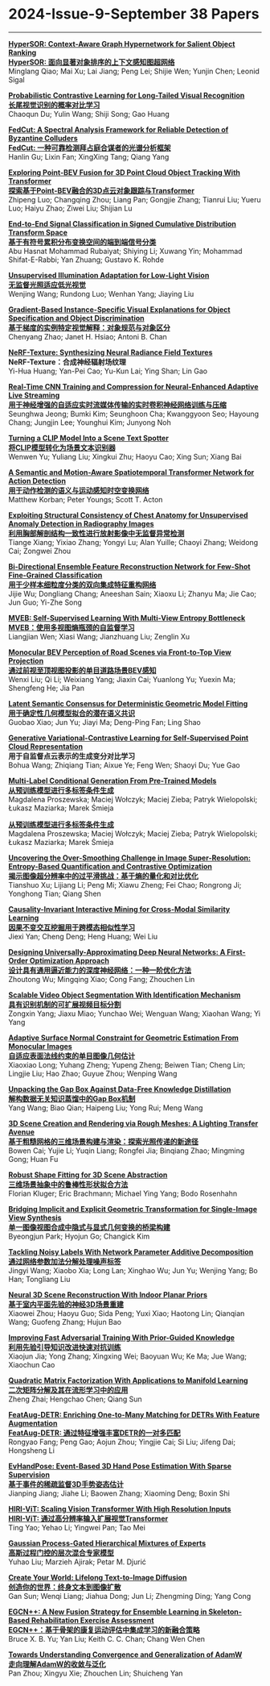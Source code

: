 # 2024-Issue-9-September 38 Papers

****

**[HyperSOR: Context-Aware Graph Hypernetwork for Salient Object Ranking](https://ieeexplore.ieee.org/document/10443257/)**  
**[HyperSOR: 面向显著对象排序的上下文感知图超网络](https://mp.weixin.qq.com/s/TV5f6XhJz7lds4ilW9vehA)**  
Minglang Qiao; Mai Xu; Lai Jiang; Peng Lei; Shijie Wen; Yunjin Chen; Leonid Sigal  

**[Probabilistic Contrastive Learning for Long-Tailed Visual Recognition](https://ieeexplore.ieee.org/document/10444057/)**  
**[长尾视觉识别的概率对比学习](https://mp.weixin.qq.com/s/RiewTP28cFbyllssBlEPbw)**  
Chaoqun Du; Yulin Wang; Shiji Song; Gao Huang  

**[FedCut: A Spectral Analysis Framework for Reliable Detection of Byzantine Colluders](https://ieeexplore.ieee.org/document/10465649/)**  
**[FedCut: 一种可靠检测拜占庭合谋者的光谱分析框架](https://mp.weixin.qq.com/s/dRM_aThNQkJKJBq-fiCVNg)**  
Hanlin Gu; Lixin Fan; XingXing Tang; Qiang Yang  

**[Exploring Point-BEV Fusion for 3D Point Cloud Object Tracking With Transformer](https://ieeexplore.ieee.org/document/10460168/)**  
**[探索基于Point-BEV融合的3D点云对象跟踪与Transformer](https://mp.weixin.qq.com/s/HCl-eZw2kr0FIB8SeehsoA)**   
Zhipeng Luo; Changqing Zhou; Liang Pan; Gongjie Zhang; Tianrui Liu; Yueru Luo; Haiyu Zhao; Ziwei Liu; Shijian Lu  

**[End-to-End Signal Classification in Signed Cumulative Distribution Transform Space](https://ieeexplore.ieee.org/document/10457552/)**  
**[基于有符号累积分布变换空间的端到端信号分类](https://mp.weixin.qq.com/s/-7M3WH5msLFVt2TIjKOyjw)**   
Abu Hasnat Mohammad Rubaiyat; Shiying Li; Xuwang Yin; Mohammad Shifat-E-Rabbi; Yan Zhuang; Gustavo K. Rohde  

**[Unsupervised Illumination Adaptation for Low-Light Vision](https://ieeexplore.ieee.org/document/10480646/)**  
**[无监督光照适应低光视觉](https://mp.weixin.qq.com/s/xS0-fvLMYRXUXueuteuZpw)**   
Wenjing Wang; Rundong Luo; Wenhan Yang; Jiaying Liu  

**[Gradient-Based Instance-Specific Visual Explanations for Object Specification and Object Discrimination](https://ieeexplore.ieee.org/document/10478163/)**  
**[基于梯度的实例特定视觉解释：对象规范与对象区分](https://mp.weixin.qq.com/s/k7g-s9GEyhNn7KKeeMnWng)**   
Chenyang Zhao; Janet H. Hsiao; Antoni B. Chan  

**[NeRF-Texture: Synthesizing Neural Radiance Field Textures](https://ieeexplore.ieee.org/document/10489854/)**  
**NeRF-Texture：合成神经辐射场纹理**  
Yi-Hua Huang; Yan-Pei Cao; Yu-Kun Lai; Ying Shan; Lin Gao  

**[Real-Time CNN Training and Compression for Neural-Enhanced Adaptive Live Streaming](https://ieeexplore.ieee.org/document/10472651/)**  
**[用于神经增强的自适应实时流媒体传输的实时卷积神经网络训练与压缩](https://mp.weixin.qq.com/s/y4KtYRzUXT-lPNup5D5WQw)**  
Seunghwa Jeong; Bumki Kim; Seunghoon Cha; Kwanggyoon Seo; Hayoung Chang; Jungjin Lee; Younghui Kim; Junyong Noh  

**[Turning a CLIP Model Into a Scene Text Spotter](https://ieeexplore.ieee.org/document/10476714/)**  
**[将CLIP模型转化为场景文本识别器](https://mp.weixin.qq.com/s/q7Vb8YRZPDhR3KR5ijQmNw)**  
Wenwen Yu; Yuliang Liu; Xingkui Zhu; Haoyu Cao; Xing Sun; Xiang Bai  

**[A Semantic and Motion-Aware Spatiotemporal Transformer Network for Action Detection](https://ieeexplore.ieee.org/document/10472872/)**  
**[用于动作检测的语义与运动感知时空变换网络](https://mp.weixin.qq.com/s/jIPaUFDMzQn68N7LSK4ITw)**  
Matthew Korban; Peter Youngs; Scott T. Acton  

**[Exploiting Structural Consistency of Chest Anatomy for Unsupervised Anomaly Detection in Radiography Images](https://ieeexplore.ieee.org/document/10480307/)**  
**[利用胸部解剖结构一致性进行放射影像中无监督异常检测](https://mp.weixin.qq.com/s/iliF0xHLAzt7LKMsiWXyiw)**  
Tiange Xiang; Yixiao Zhang; Yongyi Lu; Alan Yuille; Chaoyi Zhang; Weidong Cai; Zongwei Zhou  

**[Bi-Directional Ensemble Feature Reconstruction Network for Few-Shot Fine-Grained Classification](https://ieeexplore.ieee.org/document/10472065/)**  
**[用于少样本细粒度分类的双向集成特征重构网络](https://mp.weixin.qq.com/s/bTlkxr9cL_RnCchVncqPOQ)**  
Jijie Wu; Dongliang Chang; Aneeshan Sain; Xiaoxu Li; Zhanyu Ma; Jie Cao; Jun Guo; Yi-Zhe Song  

**[MVEB: Self-Supervised Learning With Multi-View Entropy Bottleneck](https://ieeexplore.ieee.org/document/10477543/)**  
**[MVEB：使用多视图熵瓶颈的自监督学习](https://mp.weixin.qq.com/s/Ta3msQkFe9oCkldwBZ5OxQ)**  
Liangjian Wen; Xiasi Wang; Jianzhuang Liu; Zenglin Xu  

**[Monocular BEV Perception of Road Scenes via Front-to-Top View Projection](https://ieeexplore.ieee.org/document/10473113/)**  
**[通过前视至顶视图投影的单目道路场景BEV感知](https://mp.weixin.qq.com/s/lMqMyScP49u2goNbUyFoLQ)**  
Wenxi Liu; Qi Li; Weixiang Yang; Jiaxin Cai; Yuanlong Yu; Yuexin Ma; Shengfeng He; Jia Pan  

**[Latent Semantic Consensus for Deterministic Geometric Model Fitting](https://ieeexplore.ieee.org/document/10472101/)**  
**[用于确定性几何模型拟合的潜在语义共识](https://mp.weixin.qq.com/s/_lmqLiTODDgzBvF4T3GKWA)**  
Guobao Xiao; Jun Yu; Jiayi Ma; Deng-Ping Fan; Ling Shao  

**[Generative Variational-Contrastive Learning for Self-Supervised Point Cloud Representation](https://ieeexplore.ieee.org/document/10475594/)**  
**用于自监督点云表示的生成变分对比学习**  
Bohua Wang; Zhiqiang Tian; Aixue Ye; Feng Wen; Shaoyi Du; Yue Gao  

**[Multi-Label Conditional Generation From Pre-Trained Models](https://ieeexplore.ieee.org/document/10480286/)**  
**[从预训练模型进行多标签条件生成](https://mp.weixin.qq.com/s/ezj4yU9IkRz7MlOQGp7mlQ)**  
Magdalena Proszewska; Maciej Wołczyk; Maciej Zieba; Patryk Wielopolski; Łukasz Maziarka; Marek Śmieja


**[从预训练模型进行多标签条件生成](https://mp.weixin.qq.com/s/ezj4yU9IkRz7MlOQGp7mlQ)**  
Magdalena Proszewska; Maciej Wołczyk; Maciej Zieba; Patryk Wielopolski; Łukasz Maziarka; Marek Śmieja  

**[Uncovering the Over-Smoothing Challenge in Image Super-Resolution: Entropy-Based Quantification and Contrastive Optimization](https://ieeexplore.ieee.org/document/10475558/)**  
**[揭示图像超分辨率中的过平滑挑战：基于熵的量化和对比优化](https://mp.weixin.qq.com/s/nPp2n7_rBtInHWA8JjbnWw)**  
Tianshuo Xu; Lijiang Li; Peng Mi; Xiawu Zheng; Fei Chao; Rongrong Ji; Yonghong Tian; Qiang Shen  

**[Causality-Invariant Interactive Mining for Cross-Modal Similarity Learning](https://ieeexplore.ieee.org/document/10477878/)**  
**[因果不变交互挖掘用于跨模态相似性学习](https://mp.weixin.qq.com/s/pHMUqhn--TwsYKuP3Ggutg)**  
Jiexi Yan; Cheng Deng; Heng Huang; Wei Liu  

**[Designing Universally-Approximating Deep Neural Networks: A First-Order Optimization Approach](https://ieeexplore.ieee.org/document/10477580/)**  
**[设计具有通用逼近能力的深度神经网络：一种一阶优化方法](https://mp.weixin.qq.com/s/vbERpdrHVoGYWvr4-PT1cA)**  
Zhoutong Wu; Mingqing Xiao; Cong Fang; Zhouchen Lin  

**[Scalable Video Object Segmentation With Identification Mechanism](https://ieeexplore.ieee.org/document/10487964/)**  
**[具有识别机制的可扩展视频目标分割](https://mp.weixin.qq.com/s/KOkDwNWKocbZ0q_XTy7e0A)**  
Zongxin Yang; Jiaxu Miao; Yunchao Wei; Wenguan Wang; Xiaohan Wang; Yi Yang  

**[Adaptive Surface Normal Constraint for Geometric Estimation From Monocular Images](https://ieeexplore.ieee.org/document/10480285/)**  
**[自适应表面法线约束的单目图像几何估计](https://mp.weixin.qq.com/s/TXlRJ0filo5V_h5TBM_upQ)**   
Xiaoxiao Long; Yuhang Zheng; Yupeng Zheng; Beiwen Tian; Cheng Lin; Lingjie Liu; Hao Zhao; Guyue Zhou; Wenping Wang  

**[Unpacking the Gap Box Against Data-Free Knowledge Distillation](https://ieeexplore.ieee.org/document/10476709/)**  
**[解构数据无关知识蒸馏中的Gap Box机制](https://mp.weixin.qq.com/s/dSpOQkvjuiLBuh70Nslp4w)**  
Yang Wang; Biao Qian; Haipeng Liu; Yong Rui; Meng Wang  

**[3D Scene Creation and Rendering via Rough Meshes: A Lighting Transfer Avenue](https://ieeexplore.ieee.org/document/10480280/)**  
**[基于粗糙网格的三维场景构建与渲染：探索光照传递的新途径](https://mp.weixin.qq.com/s/FIsszl8aUOcbBELq1h_baA)**  
Bowen Cai; Yujie Li; Yuqin Liang; Rongfei Jia; Binqiang Zhao; Mingming Gong; Huan Fu  

**[Robust Shape Fitting for 3D Scene Abstraction](https://ieeexplore.ieee.org/document/10475588/)**  
**[三维场景抽象中的鲁棒性形状拟合方法](https://mp.weixin.qq.com/s/FjcnC6DgWQNKn6LZQHuPvQ)**  
Florian Kluger; Eric Brachmann; Michael Ying Yang; Bodo Rosenhahn  

**[Bridging Implicit and Explicit Geometric Transformation for Single-Image View Synthesis](https://ieeexplore.ieee.org/document/10475596/)**  
**[单一图像视图合成中隐式与显式几何变换的桥梁构建](https://mp.weixin.qq.com/s/2MYcxBtV5De9hc4ZWlK3dg)**  
Byeongjun Park; Hyojun Go; Changick Kim  

**[Tackling Noisy Labels With Network Parameter Additive Decomposition](https://ieeexplore.ieee.org/document/10480647/)**  
**[通过网络参数加法分解处理噪声标签](https://mp.weixin.qq.com/s/0lozNaPsMsMh6e-6xY6WXQ)**   
Jingyi Wang; Xiaobo Xia; Long Lan; Xinghao Wu; Jun Yu; Wenjing Yang; Bo Han; Tongliang Liu  

**[Neural 3D Scene Reconstruction With Indoor Planar Priors](https://ieeexplore.ieee.org/document/10476755/)**  
**[基于室内平面先验的神经3D场景重建](https://mp.weixin.qq.com/s/ok8t7WLcfZwqyXpttMzqCw)**  
Xiaowei Zhou; Haoyu Guo; Sida Peng; Yuxi Xiao; Haotong Lin; Qianqian Wang; Guofeng Zhang; Hujun Bao  

**[Improving Fast Adversarial Training With Prior-Guided Knowledge](https://ieeexplore.ieee.org/document/10478545/)**  
**[利用先验引导知识改进快速对抗训练](https://mp.weixin.qq.com/s/yqKq7iz9p35aRGrmDFUshg)**   
Xiaojun Jia; Yong Zhang; Xingxing Wei; Baoyuan Wu; Ke Ma; Jue Wang; Xiaochun Cao  

**[Quadratic Matrix Factorization With Applications to Manifold Learning](https://ieeexplore.ieee.org/document/10478194/)**  
**[二次矩阵分解及其在流形学习中的应用](https://mp.weixin.qq.com/s/gw0rrYsTG4SjLvXQbQzn7Q)**  
Zheng Zhai; Hengchao Chen; Qiang Sun  

**[FeatAug-DETR: Enriching One-to-Many Matching for DETRs With Feature Augmentation](https://ieeexplore.ieee.org/document/10480276/)**  
**[FeatAug-DETR: 通过特征增强丰富DETR的一对多匹配](https://mp.weixin.qq.com/s/kvi8hm0K8UX20bNlPaymyQ)**  
Rongyao Fang; Peng Gao; Aojun Zhou; Yingjie Cai; Si Liu; Jifeng Dai; Hongsheng Li  

**[EvHandPose: Event-Based 3D Hand Pose Estimation With Sparse Supervision](https://ieeexplore.ieee.org/document/10478195/)**  
**[基于事件的稀疏监督3D手势姿态估计](https://mp.weixin.qq.com/s/taRa3XWj0f1Z7Z2sYdQHeQ)**  
Jianping Jiang; Jiahe Li; Baowen Zhang; Xiaoming Deng; Boxin Shi  

**[HIRI-ViT: Scaling Vision Transformer With High Resolution Inputs](https://ieeexplore.ieee.org/document/10475592/)**  
**[HIRI-ViT: 通过高分辨率输入扩展视觉Transformer](https://mp.weixin.qq.com/s/iqvNQt3xxP2c0DUmv5emRw)**  
Ting Yao; Yehao Li; Yingwei Pan; Tao Mei  

**[Gaussian Process-Gated Hierarchical Mixtures of Experts](https://ieeexplore.ieee.org/document/10480265/)**  
**[高斯过程门控的层次混合专家模型](https://mp.weixin.qq.com/s/GF9qjWw6_iuSqiu4gILMNA)**  
Yuhao Liu; Marzieh Ajirak; Petar M. Djurić  

**[Create Your World: Lifelong Text-to-Image Diffusion](https://ieeexplore.ieee.org/document/10489849/)**  
**[创造你的世界：终身文本到图像扩散](https://mp.weixin.qq.com/s/EguarwlcWf1HZq9jj_l_bA)**  
Gan Sun; Wenqi Liang; Jiahua Dong; Jun Li; Zhengming Ding; Yang Cong  

**[EGCN++: A New Fusion Strategy for Ensemble Learning in Skeleton-Based Rehabilitation Exercise Assessment](https://ieeexplore.ieee.org/document/10475587/)**  
**[EGCN++：基于骨架的康复运动评估中集成学习的新融合策略](https://mp.weixin.qq.com/s/Enaq3LBdZKtqklWX04Xpug)**  
Bruce X. B. Yu; Yan Liu; Keith C. C. Chan; Chang Wen Chen  

**[Towards Understanding Convergence and Generalization of AdamW](https://ieeexplore.ieee.org/document/10480574/)**  
**[走向理解AdamW的收敛与泛化](https://mp.weixin.qq.com/s/kiP6uB3-nnjUMkl3b40MCA)**  
Pan Zhou; Xingyu Xie; Zhouchen Lin; Shuicheng Yan  


